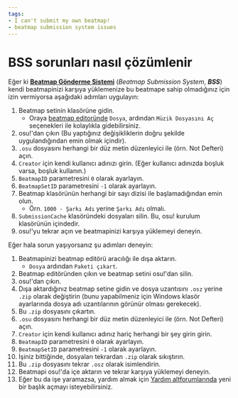 ```yaml
---
tags:
- I can't submit my own beatmap!
- beatmap submission system issues
---
```


# BSS sorunları nasıl çözümlenir

Eğer ki **[Beatmap Gönderme Sistemi](/wiki/Submission)** (*Beatmap Submission System*, ***BSS***) kendi beatmapinizi karşıya yüklemenize bu beatmape sahip olmadığınız için izin vermiyorsa aşağıdaki adımları uygulayın:

1. Beatmap setinin klasörüne gidin.
   - Oraya [beatmap editoründe](/wiki/Beatmap_Editor) `Dosya`, ardından `Müzik Dosyasını Aç` seçenekleri ile kolaylıkla gidebilirsiniz.
2. osu!'dan çıkın (Bu yaptığınız değişikliklerin doğru şekilde uygulandığından emin olmak içindir).
3. `.osu` dosyasını herhangi bir düz metin düzenleyici ile (örn. Not Defteri) açın.
4. `Creator` için kendi kullanıcı adınızı girin. (Eğer kullanıcı adınızda boşluk varsa, boşluk kullanın.)
5. `BeatmapID` parametresini `0` olarak ayarlayın.
6. `BeatmapSetID` parametresini `-1` olarak ayarlayın.
7. Beatmap klasörünün herhangi bir sayı dizisi ile başlamadığından emin olun.
   - Örn. `1000 - Şarkı Adı` yerine `Şarkı Adı` olmalı.
8. `SubmissionCache` klasöründeki dosyaları silin. Bu, osu! kurulum klasörünün içindedir.
9. osu!'yu tekrar açın ve beatmapinizi karşıya yüklemeyi deneyin.

Eğer hala sorun yaşıyorsanız şu adımları deneyin:

1. Beatmapinizi beatmap editörü aracılığı ile dışa aktarın.
   - `Dosya` ardından `Paketi çıkart`.
2. Beatmap editöründen çıkın ve beatmap setini osu!'dan silin.
3. osu!'dan çıkın.
4. Dışa aktardığınız beatmap setine gidin ve dosya uzantısını `.osz` yerine `.zip` olarak değiştirin (bunu yapabilmeniz için Windows klasör ayarlarında dosya adı uzantılarının görünür olması gerekecek).
5. Bu `.zip` dosyasını çıkartın.
6. `.osu` dosyasını herhangi bir düz metin düzenleyici ile (örn. Not Defteri) açın.
7. `Creator` için kendi kullanıcı adınız hariç herhangi bir şey girin girin.
8. `BeatmapID` parametresini `0` olarak ayarlayın.
9. `BeatmapSetID` parametresini `-1` olarak ayarlayın.
10. İşiniz bittiğinde, dosyaları tekrardan `.zip` olarak sıkıştırın.
11. Bu `.zip` dosyasını tekrar `.osz` olarak isimlendirin.
12. Beatmapi osu!'da içe aktarın ve tekrar karşıya yüklemeyi deneyin.
13. Eğer bu da işe yaramazsa, yardım almak için [Yardım altforumlarında](https://osu.ppy.sh/community/forums/5) yeni bir başlık açmayı isteyebilirsiniz.
